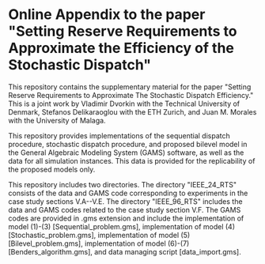 # Online Appendix to the paper "Setting Reserve Requirements to Approximate the Efficiency of the Stochastic Dispatch"

This repository contains the supplementary material for the paper "Setting Reserve Requirements to Approximate The Stochastic Dispatch Efficiency." This is a joint work by Vladimir Dvorkin with the Technical University of Denmark, Stefanos Delikaraoglou with the ETH Zurich, and Juan M. Morales with the University of Malaga.

This repository provides implementations of the sequential dispatch procedure, stochastic dispatch procedure, and proposed bilevel model in the General Algebraic Modeling System (GAMS) software, as well as the data for all simulation instances. This data is provided for the replicability of the proposed models only.  

This repository includes two directories. The directory "IEEE_24_RTS" consists of the data and GAMS code corresponding to experiments in the case study sections V.A--V.E. The directory "IEEE_96_RTS" includes the data and GAMS codes related to the case study section  V.F. The GAMS codes are provided in .gms extension and include the implementation of model (1)-(3) [Sequential_problem.gms], implementation of model (4) [Stochastic_problem.gms], implementation of model (5) [Bilevel_problem.gms], implementation of model (6)-(7) [Benders_algorithm.gms], and data managing script [data_import.gms].

